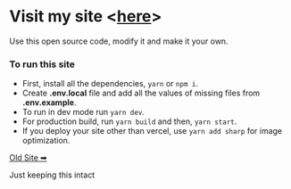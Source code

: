 # Visit my site <[here](https://subash-portfolio.vercel.app/)>

Use this open source code, modify it and make it your own.

### To run this site

- First, install all the dependencies, `yarn` or `npm i`.
- Create **.env.local** file and add all the values of missing files from **.env.example**.
- To run in dev mode run `yarn dev`.
- For production build, run `yarn build` and then, `yarn start`.
- If you deploy your site other than vercel, use `yarn add sharp` for image optimization.

[Old Site ➡ ](https://chaudharysubash.vercel.app/)

Just keeping this intact
